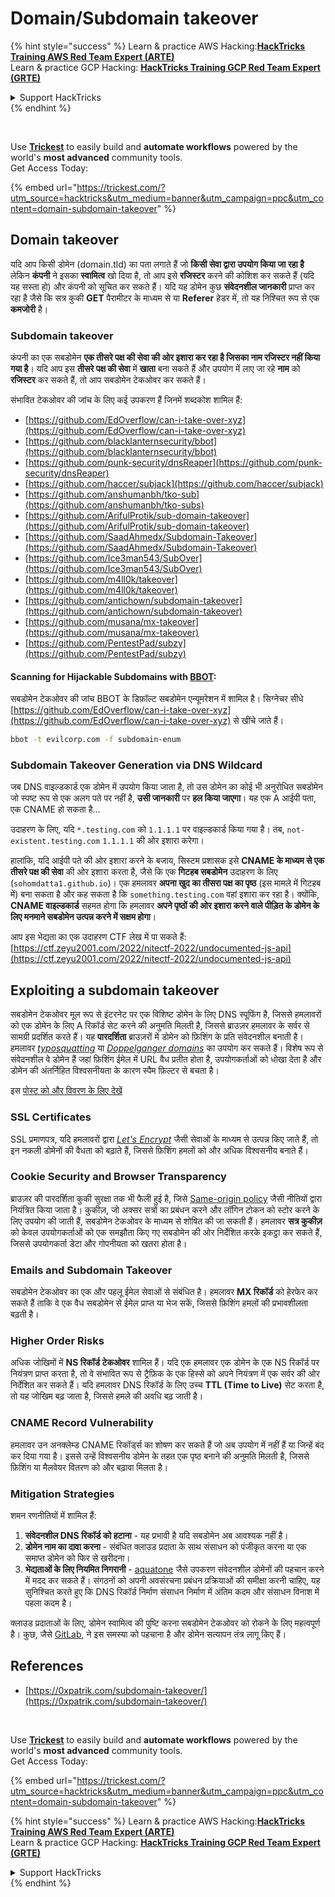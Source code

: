 # Domain/Subdomain takeover

{% hint style="success" %}
Learn & practice AWS Hacking:<img src="/.gitbook/assets/arte.png" alt="" data-size="line">[**HackTricks Training AWS Red Team Expert (ARTE)**](https://training.hacktricks.xyz/courses/arte)<img src="/.gitbook/assets/arte.png" alt="" data-size="line">\
Learn & practice GCP Hacking: <img src="/.gitbook/assets/grte.png" alt="" data-size="line">[**HackTricks Training GCP Red Team Expert (GRTE)**<img src="/.gitbook/assets/grte.png" alt="" data-size="line">](https://training.hacktricks.xyz/courses/grte)

<details>

<summary>Support HackTricks</summary>

* Check the [**subscription plans**](https://github.com/sponsors/carlospolop)!
* **Join the** 💬 [**Discord group**](https://discord.gg/hRep4RUj7f) or the [**telegram group**](https://t.me/peass) or **follow** us on **Twitter** 🐦 [**@hacktricks\_live**](https://twitter.com/hacktricks\_live)**.**
* **Share hacking tricks by submitting PRs to the** [**HackTricks**](https://github.com/carlospolop/hacktricks) and [**HackTricks Cloud**](https://github.com/carlospolop/hacktricks-cloud) github repos.

</details>
{% endhint %}

<figure><img src="../.gitbook/assets/image (48).png" alt=""><figcaption></figcaption></figure>

\
Use [**Trickest**](https://trickest.com/?utm_source=hacktricks&utm_medium=text&utm_campaign=ppc&utm_term=trickest&utm_content=domain-subdomain-takeover) to easily build and **automate workflows** powered by the world's **most advanced** community tools.\
Get Access Today:

{% embed url="https://trickest.com/?utm_source=hacktricks&utm_medium=banner&utm_campaign=ppc&utm_content=domain-subdomain-takeover" %}

## Domain takeover

यदि आप किसी डोमेन (domain.tld) का पता लगाते हैं जो **किसी सेवा द्वारा उपयोग किया जा रहा है** लेकिन **कंपनी** ने इसका **स्वामित्व** खो दिया है, तो आप इसे **रजिस्टर** करने की कोशिश कर सकते हैं (यदि यह सस्ता हो) और कंपनी को सूचित कर सकते हैं। यदि यह डोमेन कुछ **संवेदनशील जानकारी** प्राप्त कर रहा है जैसे कि सत्र कुकी **GET** पैरामीटर के माध्यम से या **Referer** हेडर में, तो यह निश्चित रूप से एक **कमजोरी** है।

### Subdomain takeover

कंपनी का एक सबडोमेन **एक तीसरे पक्ष की सेवा की ओर इशारा कर रहा है जिसका नाम रजिस्टर नहीं किया गया है**। यदि आप इस **तीसरे पक्ष की सेवा** में **खाता** बना सकते हैं और उपयोग में लाए जा रहे **नाम** को **रजिस्टर** कर सकते हैं, तो आप सबडोमेन टेकओवर कर सकते हैं।

संभावित टेकओवर की जांच के लिए कई उपकरण हैं जिनमें शब्दकोश शामिल हैं:

* [https://github.com/EdOverflow/can-i-take-over-xyz](https://github.com/EdOverflow/can-i-take-over-xyz)
* [https://github.com/blacklanternsecurity/bbot](https://github.com/blacklanternsecurity/bbot)
* [https://github.com/punk-security/dnsReaper](https://github.com/punk-security/dnsReaper)
* [https://github.com/haccer/subjack](https://github.com/haccer/subjack)
* [https://github.com/anshumanbh/tko-sub](https://github.com/anshumanbh/tko-subs)
* [https://github.com/ArifulProtik/sub-domain-takeover](https://github.com/ArifulProtik/sub-domain-takeover)
* [https://github.com/SaadAhmedx/Subdomain-Takeover](https://github.com/SaadAhmedx/Subdomain-Takeover)
* [https://github.com/Ice3man543/SubOver](https://github.com/Ice3man543/SubOver)
* [https://github.com/m4ll0k/takeover](https://github.com/m4ll0k/takeover)
* [https://github.com/antichown/subdomain-takeover](https://github.com/antichown/subdomain-takeover)
* [https://github.com/musana/mx-takeover](https://github.com/musana/mx-takeover)
* [https://github.com/PentestPad/subzy](https://github.com/PentestPad/subzy)

#### Scanning for Hijackable Subdomains with [BBOT](https://github.com/blacklanternsecurity/bbot):

सबडोमेन टेकओवर की जांच BBOT के डिफ़ॉल्ट सबडोमेन एन्यूमरेशन में शामिल है। सिग्नेचर सीधे [https://github.com/EdOverflow/can-i-take-over-xyz](https://github.com/EdOverflow/can-i-take-over-xyz) से खींचे जाते हैं।
```bash
bbot -t evilcorp.com -f subdomain-enum
```
### Subdomain Takeover Generation via DNS Wildcard

जब DNS वाइल्डकार्ड एक डोमेन में उपयोग किया जाता है, तो उस डोमेन का कोई भी अनुरोधित सबडोमेन जो स्पष्ट रूप से एक अलग पते पर नहीं है, **उसी जानकारी** पर **हल किया जाएगा**। यह एक A आईपी पता, एक CNAME हो सकता है...

उदाहरण के लिए, यदि `*.testing.com` को `1.1.1.1` पर वाइल्डकार्ड किया गया है। तब, `not-existent.testing.com` `1.1.1.1` की ओर इशारा करेगा।

हालांकि, यदि आईपी पते की ओर इशारा करने के बजाय, सिस्टम प्रशासक इसे **CNAME के माध्यम से एक तीसरे पक्ष की सेवा** की ओर इशारा करता है, जैसे कि एक **गिटहब सबडोमेन** उदाहरण के लिए (`sohomdatta1.github.io`)। एक हमलावर **अपना खुद का तीसरा पक्ष का पृष्ठ** (इस मामले में गिटहब में) बना सकता है और कह सकता है कि `something.testing.com` वहां इशारा कर रहा है। क्योंकि, **CNAME वाइल्डकार्ड** सहमत होगा कि हमलावर **अपने पृष्ठों की ओर इशारा करने वाले पीड़ित के डोमेन के लिए मनमाने सबडोमेन उत्पन्न करने में सक्षम होगा**।

आप इस भेद्यता का एक उदाहरण CTF लेख में पा सकते हैं: [https://ctf.zeyu2001.com/2022/nitectf-2022/undocumented-js-api](https://ctf.zeyu2001.com/2022/nitectf-2022/undocumented-js-api)

## Exploiting a subdomain takeover

सबडोमेन टेकओवर मूल रूप से इंटरनेट पर एक विशिष्ट डोमेन के लिए DNS स्पूफिंग है, जिससे हमलावरों को एक डोमेन के लिए A रिकॉर्ड सेट करने की अनुमति मिलती है, जिससे ब्राउज़र हमलावर के सर्वर से सामग्री प्रदर्शित करते हैं। यह **पारदर्शिता** ब्राउज़रों में डोमेन को फ़िशिंग के प्रति संवेदनशील बनाती है। हमलावर [_typosquatting_](https://en.wikipedia.org/wiki/Typosquatting) या [_Doppelganger domains_](https://en.wikipedia.org/wiki/Doppelg%C3%A4nger) का उपयोग कर सकते हैं। विशेष रूप से संवेदनशील वे डोमेन हैं जहां फ़िशिंग ईमेल में URL वैध प्रतीत होता है, उपयोगकर्ताओं को धोखा देता है और डोमेन की अंतर्निहित विश्वसनीयता के कारण स्पैम फ़िल्टर से बचता है।

इस [पोस्ट को और विवरण के लिए देखें](https://0xpatrik.com/subdomain-takeover/)

### **SSL Certificates**

SSL प्रमाणपत्र, यदि हमलावरों द्वारा [_Let's Encrypt_](https://letsencrypt.org/) जैसी सेवाओं के माध्यम से उत्पन्न किए जाते हैं, तो इन नकली डोमेनों की वैधता को बढ़ाते हैं, जिससे फ़िशिंग हमलों को और अधिक विश्वसनीय बनाते हैं।

### **Cookie Security and Browser Transparency**

ब्राउज़र की पारदर्शिता कुकी सुरक्षा तक भी फैली हुई है, जिसे [Same-origin policy](https://en.wikipedia.org/wiki/Same-origin\_policy) जैसी नीतियों द्वारा नियंत्रित किया जाता है। कुकीज़, जो अक्सर सत्रों का प्रबंधन करने और लॉगिन टोकन को स्टोर करने के लिए उपयोग की जाती हैं, सबडोमेन टेकओवर के माध्यम से शोषित की जा सकती हैं। हमलावर **सत्र कुकीज़** को केवल उपयोगकर्ताओं को एक समझौता किए गए सबडोमेन की ओर निर्देशित करके इकट्ठा कर सकते हैं, जिससे उपयोगकर्ता डेटा और गोपनीयता को खतरा होता है।

### **Emails and Subdomain Takeover**

सबडोमेन टेकओवर का एक और पहलू ईमेल सेवाओं से संबंधित है। हमलावर **MX रिकॉर्ड** को हेरफेर कर सकते हैं ताकि वे एक वैध सबडोमेन से ईमेल प्राप्त या भेज सकें, जिससे फ़िशिंग हमलों की प्रभावशीलता बढ़ती है।

### **Higher Order Risks**

अधिक जोखिमों में **NS रिकॉर्ड टेकओवर** शामिल हैं। यदि एक हमलावर एक डोमेन के एक NS रिकॉर्ड पर नियंत्रण प्राप्त करता है, तो वे संभावित रूप से ट्रैफ़िक के एक हिस्से को अपने नियंत्रण में एक सर्वर की ओर निर्देशित कर सकते हैं। यदि हमलावर DNS रिकॉर्ड के लिए उच्च **TTL (Time to Live)** सेट करता है, तो यह जोखिम बढ़ जाता है, जिससे हमले की अवधि बढ़ जाती है।

### CNAME Record Vulnerability

हमलावर उन अनक्लेम्ड CNAME रिकॉर्ड्स का शोषण कर सकते हैं जो अब उपयोग में नहीं हैं या जिन्हें बंद कर दिया गया है। इससे उन्हें विश्वसनीय डोमेन के तहत एक पृष्ठ बनाने की अनुमति मिलती है, जिससे फ़िशिंग या मैलवेयर वितरण को और बढ़ावा मिलता है।

### **Mitigation Strategies**

शमन रणनीतियों में शामिल हैं:

1. **संवेदनशील DNS रिकॉर्ड को हटाना** - यह प्रभावी है यदि सबडोमेन अब आवश्यक नहीं है।
2. **डोमेन नाम का दावा करना** - संबंधित क्लाउड प्रदाता के साथ संसाधन को पंजीकृत करना या एक समाप्त डोमेन को फिर से खरीदना।
3. **भेद्यताओं के लिए नियमित निगरानी** - [aquatone](https://github.com/michenriksen/aquatone) जैसे उपकरण संवेदनशील डोमेनों की पहचान करने में मदद कर सकते हैं। संगठनों को अपनी अवसंरचना प्रबंधन प्रक्रियाओं की समीक्षा करनी चाहिए, यह सुनिश्चित करते हुए कि DNS रिकॉर्ड निर्माण संसाधन निर्माण में अंतिम कदम और संसाधन विनाश में पहला कदम है।

क्लाउड प्रदाताओं के लिए, डोमेन स्वामित्व की पुष्टि करना सबडोमेन टेकओवर को रोकने के लिए महत्वपूर्ण है। कुछ, जैसे [GitLab](https://about.gitlab.com/2018/02/05/gitlab-pages-custom-domain-validation/), ने इस समस्या को पहचाना है और डोमेन सत्यापन तंत्र लागू किए हैं।

## References

* [https://0xpatrik.com/subdomain-takeover/](https://0xpatrik.com/subdomain-takeover/)

<figure><img src="../.gitbook/assets/image (48).png" alt=""><figcaption></figcaption></figure>

\
Use [**Trickest**](https://trickest.com/?utm_source=hacktricks&utm_medium=text&utm_campaign=ppc&utm_term=trickest&utm_content=domain-subdomain-takeover) to easily build and **automate workflows** powered by the world's **most advanced** community tools.\
Get Access Today:

{% embed url="https://trickest.com/?utm_source=hacktricks&utm_medium=banner&utm_campaign=ppc&utm_content=domain-subdomain-takeover" %}

{% hint style="success" %}
Learn & practice AWS Hacking:<img src="/.gitbook/assets/arte.png" alt="" data-size="line">[**HackTricks Training AWS Red Team Expert (ARTE)**](https://training.hacktricks.xyz/courses/arte)<img src="/.gitbook/assets/arte.png" alt="" data-size="line">\
Learn & practice GCP Hacking: <img src="/.gitbook/assets/grte.png" alt="" data-size="line">[**HackTricks Training GCP Red Team Expert (GRTE)**<img src="/.gitbook/assets/grte.png" alt="" data-size="line">](https://training.hacktricks.xyz/courses/grte)

<details>

<summary>Support HackTricks</summary>

* Check the [**subscription plans**](https://github.com/sponsors/carlospolop)!
* **Join the** 💬 [**Discord group**](https://discord.gg/hRep4RUj7f) or the [**telegram group**](https://t.me/peass) or **follow** us on **Twitter** 🐦 [**@hacktricks\_live**](https://twitter.com/hacktricks\_live)**.**
* **Share hacking tricks by submitting PRs to the** [**HackTricks**](https://github.com/carlospolop/hacktricks) and [**HackTricks Cloud**](https://github.com/carlospolop/hacktricks-cloud) github repos.

</details>
{% endhint %}

